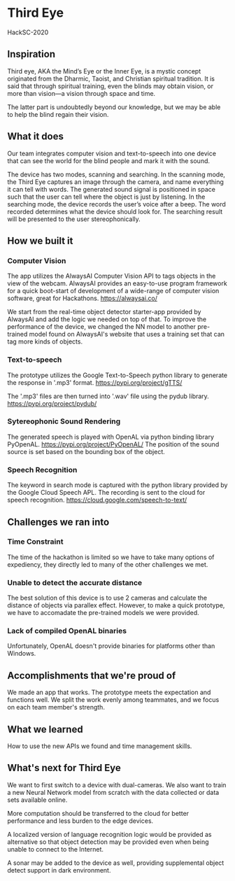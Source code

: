 # Third Eye

HackSC-2020

## Inspiration

Third eye, AKA the Mind’s Eye or the Inner Eye, is a mystic concept originated from the Dharmic, Taoist, and Christian spiritual tradition. It is said that through spiritual training, even the blinds may obtain vision, or more than vision—a vision through space and time.

The latter part is undoubtedly beyond our knowledge, but we may be able to help the blind regain their vision.

## What it does

Our team integrates computer vision and text-to-speech into one device that can see the world for the blind people and mark it with the sound.

The device has two modes, scanning and searching. In the scanning mode, the Third Eye captures an image through the camera, and name everything it can tell with words. The generated sound signal is positioned in space such that the user can tell where the object is just by listening. In the searching mode, the device records the user’s voice after a beep. The word recorded determines what the device should look for. The searching result will be presented to the user stereophonically.

## How we built it

### Computer Vision

The app utilizes the AlwaysAI Computer Vision API to tags objects in the view of the webcam. AlwaysAI provides an easy-to-use program framework for a quick boot-start of development of a wide-range of computer vision software, great for Hackathons.
https://alwaysai.co/

We start from the real-time object detector starter-app provided by AlwaysAI and add the logic we needed on top of that. To improve the performance of the device, we changed the NN model to another pre-trained model found on AlwaysAI's website that uses a training set that can tag more kinds of objects.

### Text-to-speech

The prototype utilizes the Google Text-to-Speech python library to generate the response in '.mp3' format.
https://pypi.org/project/gTTS/

The '.mp3' files are then turned into '.wav' file using the pydub library.
https://pypi.org/project/pydub/

### Sytereophonic Sound Rendering

The generated speech is played with OpenAL via python binding library PyOpenAL.
https://pypi.org/project/PyOpenAL/
The position of the sound source is set based on the bounding box of the object.

### Speech Recognition

The keyword in search mode is captured with the python library provided by the Google Cloud Speech APL. The recording is sent to the cloud for speech recognition.
https://cloud.google.com/speech-to-text/

## Challenges we ran into

### Time Constraint

The time of the hackathon is limited so we have to take many options of expediency, they directly led to many of the other challenges we met.

### Unable to detect the accurate distance

The best solution of this device is to use 2 cameras and calculate the distance of objects via parallex effect. However, to make a quick prototype, we have to accomadate the pre-trained models we were provided.

### Lack of compiled OpenAL binaries

Unfortunately, OpenAL doesn't provide binaries for platforms other than Windows.

## Accomplishments that we're proud of

We made an app that works. The prototype meets the expectation and functions well.
We split the work evenly among teammates, and we focus on each team member's strength.

## What we learned

How to use the new APIs we found and time management skills.

## What's next for Third Eye

We want to first switch to a device with dual-cameras. We also want to train a new Neural Network model from scratch with the data collected or data sets available online.

More computation should be transferred to the cloud for better performance and less burden to the edge devices.

A localized version of language recognition logic would be provided as alternative so that object detection may be provided even when being unable to connect to the Internet.

A sonar may be added to the device as well, providing supplemental object detect support in dark environment.
